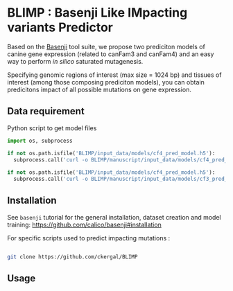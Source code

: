 # BLIMP : Basenji Like IMpacting variants Predictor


Based on the [Basenji](https://github.com/calico/basenji) tool suite, we propose two prediciton models of canine gene expression (related to canFam3 and canFam4) and an easy way to perform *in silico* saturated mutagenesis.

Specifying genomic regions of interest (max size = 1024 bp) and tissues of interest (among those composing prediciton models), you can obtain predicitons impact of all possible mutations on gene expression.

## Data requirement

Python script to get model files

```python
import os, subprocess

if not os.path.isfile('BLIMP/input_data/models/cf4_pred_model.h5'):
  subprocess.call('curl -o BLIMP/manuscript/input_data/models/cf4_pred_model.h5 http://tools.genouest.org/data/tderrien/cf4_pred_model.h5', shell=True)
  
if not os.path.isfile('BLIMP/input_data/models/cf4_pred_model.h5'):
  subprocess.call('curl -o BLIMP/manuscript/input_data/models/cf3_pred_model.h5 http://tools.genouest.org/data/tderrien/cf3_pred_model.h5', shell=True)
```


## Installation

See `basenji` tutorial for the general installation, dataset creation and model training:  <https://github.com/calico/basenji#installation>


For specific scripts used to predict impacting mutations :

```bash

git clone https://github.com/ckergal/BLIMP
```

## Usage

